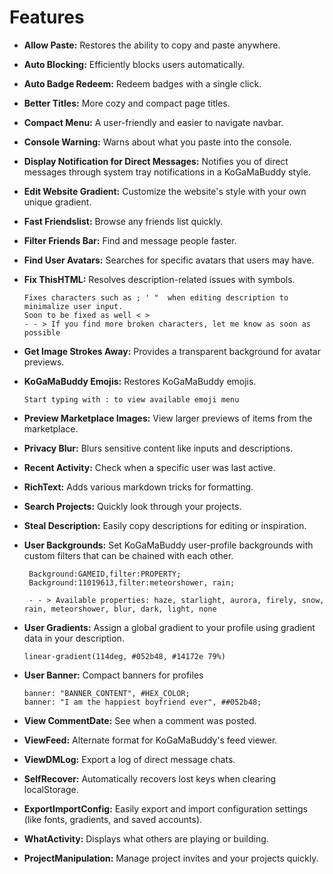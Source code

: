# Features

- **Allow Paste:** Restores the ability to copy and paste anywhere.
  
- **Auto Blocking:** Efficiently blocks users automatically.

- **Auto Badge Redeem:** Redeem badges with a single click.

- **Better Titles:** More cozy and compact page titles.

- **Compact Menu:** A user-friendly and easier to navigate navbar.

- **Console Warning:** Warns about what you paste into the console.

- **Display Notification for Direct Messages:** Notifies you of direct messages through system tray notifications in a KoGaMaBuddy style.

- **Edit Website Gradient:** Customize the website's style with your own unique gradient.

- **Fast Friendslist:** Browse any friends list quickly.

- **Filter Friends Bar:** Find and message people faster.

- **Find User Avatars:** Searches for specific avatars that users may have.

- **Fix ThisHTML:** Resolves description-related issues with symbols.
  ```
  Fixes characters such as ; ' "  when editing description to minimalize user input.
  Soon to be fixed as well < >
  - - > If you find more broken characters, let me know as soon as possible
  ```


- **Get Image Strokes Away:** Provides a transparent background for avatar previews.

- **KoGaMaBuddy Emojis:** Restores KoGaMaBuddy emojis. <br>
  ```
  Start typing with : to view available emoji menu
  ```

- **Preview Marketplace Images:** View larger previews of items from the marketplace.

- **Privacy Blur:** Blurs sensitive content like inputs and descriptions.

- **Recent Activity:** Check when a specific user was last active.

- **RichText:** Adds various markdown tricks for formatting.

- **Search Projects:** Quickly look through your projects.

- **Steal Description:** Easily copy descriptions for editing or inspiration.

- **User Backgrounds:** Set KoGaMaBuddy user-profile backgrounds with custom filters that can be chained with each other.
  ```
   Background:GAMEID,filter:PROPERTY; 
   Background:11019613,filter:meteorshower, rain;

   - - > Available properties: haze, starlight, aurora, firely, snow, rain, meteorshower, blur, dark, light, none
  ```

- **User Gradients:** Assign a global gradient to your profile using gradient data in your description.
  ```
  linear-gradient(114deg, #052b48, #14172e 79%) 
  ```

- **User Banner:** Compact banners for profiles <br>
  ```
  banner: "BANNER_CONTENT", #HEX_COLOR;
  banner: "I am the happiest boyfriend ever", ##052b48;
  ```

- **View CommentDate:** See when a comment was posted.

- **ViewFeed:** Alternate format for KoGaMaBuddy's feed viewer.

- **ViewDMLog:** Export a log of direct message chats.

- **SelfRecover:** Automatically recovers lost keys when clearing localStorage.

- **ExportImportConfig:** Easily export and import configuration settings (like fonts, gradients, and saved accounts).

- **WhatActivity:** Displays what others are playing or building.

- **ProjectManipulation:** Manage project invites and your projects quickly.
